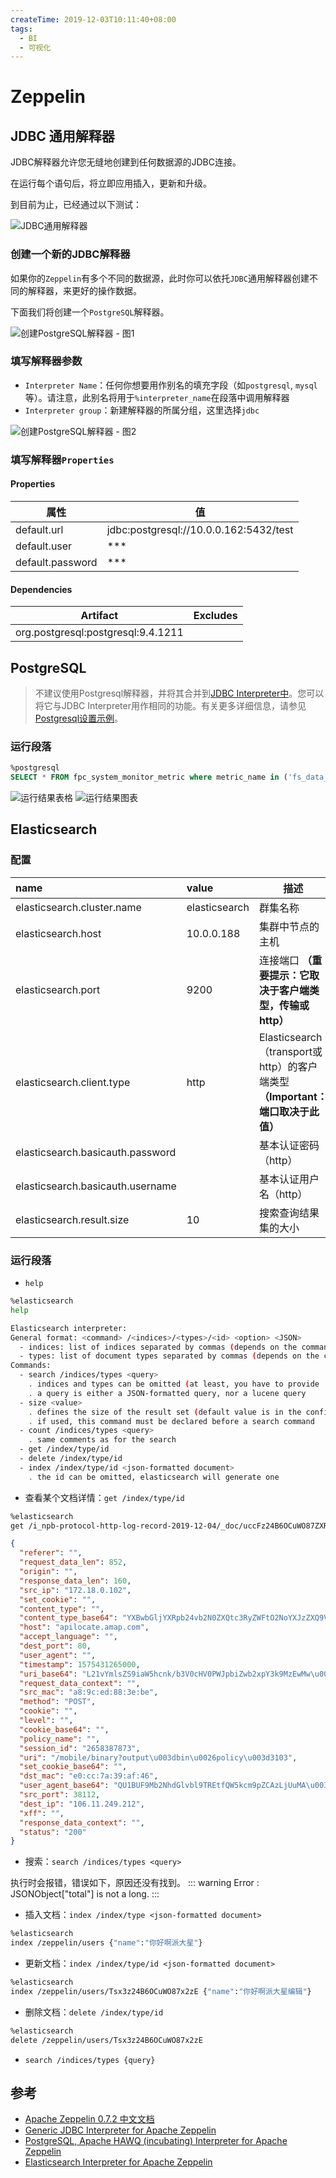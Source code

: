 ```yaml
---
createTime: 2019-12-03T10:11:40+08:00
tags:
  - BI
  - 可视化
---
```


# Zeppelin



## JDBC 通用解释器
JDBC解释器允许您无缝地创建到任何数据源的JDBC连接。

在运行每个语句后，将立即应用插入，更新和升级。

到目前为止，已经通过以下测试：

![JDBC通用解释器](./JDBC-interpreter.png)

### 创建一个新的JDBC解释器
如果你的`Zeppelin`有多个不同的数据源，此时你可以依托`JDBC`通用解释器创建不同的解释器，来更好的操作数据。

下面我们将创建一个`PostgreSQL`解释器。

![创建PostgreSQL解释器 - 图1](./create-Interpreter-01.png)

### 填写解释器参数

- `Interpreter Name`：任何你想要用作别名的填充字段（如`postgresql`, `mysql`等）。请注意，此别名将用于`%interpreter_name`在段落中调用解释器
- `Interpreter group`：新建解释器的所属分组，这里选择`jdbc`

![创建PostgreSQL解释器 - 图2](./create-Interpreter-02.png)

### 填写解释器`Properties`

#### Properties

| 属性             | 值                                    |
| ---------------- | ------------------------------------- |
| default.url      | jdbc:postgresql://10.0.0.162:5432/test |
| default.user     | \*\*\*                              |
| default.password | \*\*\*                          |

#### Dependencies

|              Artifact              | Excludes |
| :--------------------------------: | :------: |
| org.postgresql:postgresql:9.4.1211 |          |

## PostgreSQL

> 不建议使用Postgresql解释器，并将其合并到[JDBC Interpreter中](http://zeppelin.apache.org/docs/0.8.2/interpreter/jdbc.html)。您可以将它与JDBC Interpreter用作相同的功能。有关更多详细信息，请参见[Postgresql设置示例](http://zeppelin.apache.org/docs/0.8.2/interpreter/jdbc.html#postgres)。

### 运行段落

```sql
%postgresql
SELECT * FROM fpc_system_monitor_metric where metric_name in ('fs_data_total_byte', 'fs_data_used_byte', 'fs_cache_used_byte', 'fs_cache_total_byte');
```

![运行结果表格](./postgresql-notebook-result-table.png)
![运行结果图表](./postgresql-notebook-result-chart.png)

## Elasticsearch

### 配置

| name                             | value         | 描述                                                         |
| :------------------------------- | :------------ | ------------------------------------------------------------ |
| elasticsearch.cluster.name       | elasticsearch | 群集名称                                                     |
| elasticsearch.host               | 10.0.0.188    | 集群中节点的主机                                             |
| elasticsearch.port               | 9200          | 连接端口 **（重要提示：它取决于客户端类型，传输或http）**     |
| elasticsearch.client.type        | http          | Elasticsearch（transport或http）的客户端类型 **（Important：端口取决于此值）** |
| elasticsearch.basicauth.password |               | 基本认证密码（http）                                         |
| elasticsearch.basicauth.username |               | 基本认证用户名（http）                                       |
| elasticsearch.result.size        | 10            | 搜索查询结果集的大小                                         |

### 运行段落

- `help`

```bash
%elasticsearch
help
```

```bash
Elasticsearch interpreter:
General format: <command> /<indices>/<types>/<id> <option> <JSON>
  - indices: list of indices separated by commas (depends on the command)
  - types: list of document types separated by commas (depends on the command)
Commands:
  - search /indices/types <query>
    . indices and types can be omitted (at least, you have to provide '/')
    . a query is either a JSON-formatted query, nor a lucene query
  - size <value>
    . defines the size of the result set (default value is in the config)
    . if used, this command must be declared before a search command
  - count /indices/types <query>
    . same comments as for the search
  - get /index/type/id
  - delete /index/type/id
  - index /index/type/id <json-formatted document>
    . the id can be omitted, elasticsearch will generate one
```

- 查看某个文档详情：`get /index/type/id`

```bash
%elasticsearch
get /i_npb-protocol-http-log-record-2019-12-04/_doc/uccFz24B6OCuWO87ZXRo
```

```json
{
  "referer": "",
  "request_data_len": 852,
  "origin": "",
  "response_data_len": 160,
  "src_ip": "172.18.0.102",
  "set_cookie": "",
  "content_type": "",
  "content_type_base64": "YXBwbGljYXRpb24vb2N0ZXQtc3RyZWFtO2NoYXJzZXQ9VVRGLTg\u003d",
  "host": "apilocate.amap.com",
  "accept_language": "",
  "dest_port": 80,
  "user_agent": "",
  "timestamp": 1575431265000,
  "uri_base64": "L21vYmlsZS9iaW5hcnk/b3V0cHV0PWJpbiZwb2xpY3k9MzEwMw\u003d\u003d",
  "request_data_context": "",
  "src_mac": "a8:9c:ed:88:3e:be",
  "method": "POST",
  "cookie": "",
  "level": "",
  "cookie_base64": "",
  "policy_name": "",
  "session_id": "2658387873",
  "uri": "/mobile/binary?output\u003dbin\u0026policy\u003d3103",
  "set_cookie_base64": "",
  "dst_mac": "e0:cc:7a:39:af:46",
  "user_agent_base64": "QU1BUF9Mb2NhdGlvbl9TREtfQW5kcm9pZCAzLjUuMA\u003d\u003d",
  "src_port": 38112,
  "dest_ip": "106.11.249.212",
  "xff": "",
  "response_data_context": "",
  "status": "200"
}
```

- 搜索：`search /indices/types <query>`

执行时会报错，错误如下，原因还没有找到。
::: warning
Error : JSONObject["total"] is not a long.
:::

- 插入文档：`index /index/type <json-formatted document>`

```bash
%elasticsearch
index /zeppelin/users {"name":"你好啊派大星"}
```

- 更新文档：`index /index/type/id <json-formatted document>`

```bash
%elasticsearch
index /zeppelin/users/Tsx3z24B6OCuWO87x2zE {"name":"你好啊派大星编辑"}
```

- 删除文档：`delete /index/type/id`

```bash
%elasticsearch
delete /zeppelin/users/Tsx3z24B6OCuWO87x2zE
```

- `search /indices/types {query}`


## 参考
- [Apache Zeppelin 0.7.2 中文文档](https://www.bookstack.cn/books/Zeppelin)
- [Generic JDBC Interpreter for Apache Zeppelin](https://zeppelin.apache.org/docs/0.7.2/interpreter/jdbc.html)
- [PostgreSQL, Apache HAWQ (incubating) Interpreter for Apache Zeppelin](http://zeppelin.apache.org/docs/0.8.2/interpreter/postgresql.html)
- [Elasticsearch Interpreter for Apache Zeppelin](http://zeppelin.apache.org/docs/0.8.2/interpreter/elasticsearch.html)
